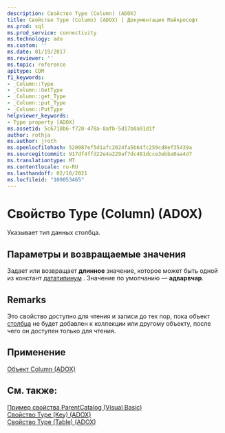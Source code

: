 ```yaml
---
description: Свойство Type (Column) (ADOX)
title: Свойство Type (Column) (ADOX) | Документация Майкрософт
ms.prod: sql
ms.prod_service: connectivity
ms.technology: ado
ms.custom: ''
ms.date: 01/19/2017
ms.reviewer: ''
ms.topic: reference
apitype: COM
f1_keywords:
- _Column::Type
- _Column::GetType
- _Column::get_Type
- _Column::put_Type
- _Column::PutType
helpviewer_keywords:
- Type property [ADOX]
ms.assetid: 5c6718b6-f728-478a-8afb-5d17b0a91d1f
author: rothja
ms.author: jroth
ms.openlocfilehash: 520087ef5d1afc2024fa5b64fc259cd8ef35439a
ms.sourcegitcommit: 917df4ffd22e4a229af7dc481dcce3ebba0aa4d7
ms.translationtype: MT
ms.contentlocale: ru-RU
ms.lasthandoff: 02/10/2021
ms.locfileid: "100053465"
---
```

# <a name="type-property-column-adox"></a>Свойство Type (Column) (ADOX)
Указывает тип данных столбца.  
  
## <a name="settings-and-return-values"></a>Параметры и возвращаемые значения  
 Задает или возвращает **длинное** значение, которое может быть одной из констант [дататипинум](../ado-api/datatypeenum.md) . Значение по умолчанию — **адварвчар**.  
  
## <a name="remarks"></a>Remarks  
 Это свойство доступно для чтения и записи до тех пор, пока объект [столбца](./column-object-adox.md) не будет добавлен к коллекции или другому объекту, после чего он доступен только для чтения.  
  
## <a name="applies-to"></a>Применение  
 [Объект Column (ADOX)](./column-object-adox.md)  
  
## <a name="see-also"></a>См. также:  
 [Пример свойства ParentCatalog (Visual Basic)](./parentcatalog-property-example-vb.md)   
 [Свойство Type (Key) (ADOX)](./type-property-key-adox.md)   
 [Свойство Type (Table) (ADOX)](./type-property-table-adox.md)